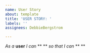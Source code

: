 ```yaml
---
name: User Story
about: template
title: 'USER STORY: '
labels: ''
assignees: DebbieBergstrom

---
```


_As a_ **user** _I can_ ** ** _so that I can_ ** **
